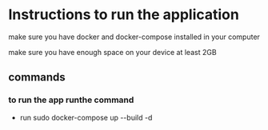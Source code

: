 # Instructions to run the application

make sure you have docker and docker-compose installed in your computer

make sure you have enough space on your device at least 2GB

## commands
### to run the app runthe command

- run sudo docker-compose up --build -d  

